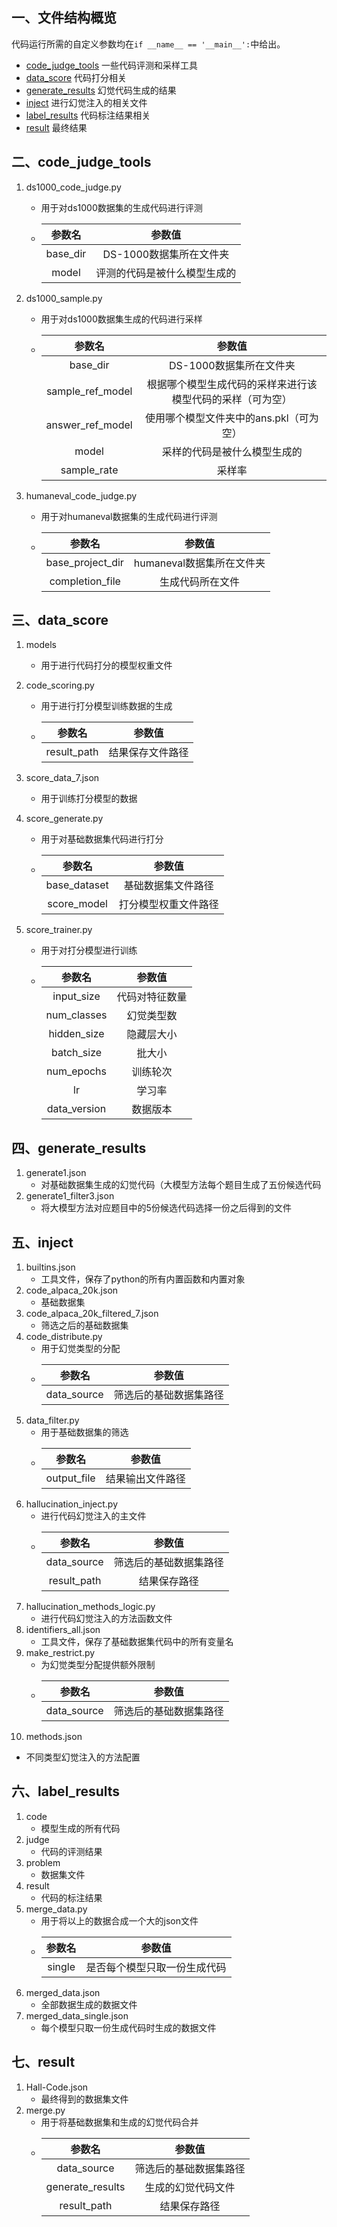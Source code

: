 ## 一、文件结构概览
代码运行所需的自定义参数均在`if __name__ == '__main__':`中给出。
- [code_judge_tools](##二、code_judge_tools) 一些代码评测和采样工具
- [data_score](##三、data_score) 代码打分相关
- [generate_results](##四、generate_results) 幻觉代码生成的结果
- [inject](##五、inject) 进行幻觉注入的相关文件
- [label_results](##六、label_results) 代码标注结果相关
- [result](##七、result) 最终结果

## 二、code_judge_tools

1. ds1000_code_judge.py
    - 用于对ds1000数据集的生成代码进行评测
    
    -  |   参数名   |   参数值   |
        | :--: | :--: |
        |   base_dir   |  DS-1000数据集所在文件夹    |
        |    model  |   评测的代码是被什么模型生成的   |
    
2. ds1000_sample.py
    - 用于对ds1000数据集生成的代码进行采样
    - |   参数名   |   参数值   |
      | :--: | :--: |
      |  base_dir  | DS-1000数据集所在文件夹 |
      | sample_ref_model | 根据哪个模型生成代码的采样来进行该模型代码的采样（可为空）|
       | answer_ref_model | 使用哪个模型文件夹中的ans.pkl（可为空）|
       | model | 采样的代码是被什么模型生成的 |
       | sample_rate | 采样率 |
   
3. humaneval_code_judge.py
    - 用于对humaneval数据集的生成代码进行评测
    -  |   参数名   |   参数值   |
        | :--: | :--: |
        |   base_project_dir   |  humaneval数据集所在文件夹    |
        |    completion_file  |   生成代码所在文件   |

## 三、data_score
1. models
    - 用于进行代码打分的模型权重文件

2. code_scoring.py
   - 用于进行打分模型训练数据的生成
   - |   参数名   |   参数值   |
      | :--: | :--: |
      |   result_path   |  结果保存文件路径    |

3. score_data_7.json
   - 用于训练打分模型的数据

4. score_generate.py
   - 用于对基础数据集代码进行打分
   - |   参数名   |   参数值   |
      | :--: | :--: |
      |   base_dataset   |  基础数据集文件路径    |
      | score_model | 打分模型权重文件路径 |

5. score_trainer.py
   - 用于对打分模型进行训练
   - |   参数名   |   参数值   |
      | :--: | :--: |
      | input_size | 代码对特征数量 |
      | num_classes | 幻觉类型数 |
      | hidden_size | 隐藏层大小 |
      | batch_size | 批大小 |
      | num_epochs | 训练轮次 |
      | lr | 学习率 |
      | data_version | 数据版本 |

## 四、generate_results
1. generate1.json
   - 对基础数据集生成的幻觉代码（大模型方法每个题目生成了五份候选代码
2. generate1_filter3.json
   - 将大模型方法对应题目中的5份候选代码选择一份之后得到的文件

## 五、inject
1. builtins.json
   - 工具文件，保存了python的所有内置函数和内置对象
2. code_alpaca_20k.json
   - 基础数据集
3. code_alpaca_20k_filtered_7.json
   - 筛选之后的基础数据集
4. code_distribute.py
   - 用于幻觉类型的分配
   - |   参数名   |   参数值   |
      | :--: | :--: |
      | data_source | 筛选后的基础数据集路径 |
5. data_filter.py
   - 用于基础数据集的筛选
   - |   参数名   |   参数值   |
      | :--: | :--: |
      | output_file | 结果输出文件路径 |
6. hallucination_inject.py
   - 进行代码幻觉注入的主文件
   - |   参数名   |   参数值   |
      | :--: | :--: |
      | data_source | 筛选后的基础数据集路径 |
      |result_path | 结果保存路径|
7. hallucination_methods_logic.py
   - 进行代码幻觉注入的方法函数文件
8. identifiers_all.json
   - 工具文件，保存了基础数据集代码中的所有变量名
9. make_restrict.py
   - 为幻觉类型分配提供额外限制
   - |   参数名   |   参数值   |
      | :--: | :--: |
      | data_source | 筛选后的基础数据集路径 |
10. methods.json
   - 不同类型幻觉注入的方法配置

## 六、label_results
1. code
   - 模型生成的所有代码
2. judge
   - 代码的评测结果
3. problem
   - 数据集文件
4. result
   - 代码的标注结果
5. merge_data.py
   - 用于将以上的数据合成一个大的json文件
   - |   参数名   |   参数值   |
      | :--: | :--: |
      | single | 是否每个模型只取一份生成代码 |
6. merged_data.json
   - 全部数据生成的数据文件
7. merged_data_single.json
   - 每个模型只取一份生成代码时生成的数据文件

## 七、result
1. Hall-Code.json
   - 最终得到的数据集文件
2. merge.py
   - 用于将基础数据集和生成的幻觉代码合并
   - |   参数名   |   参数值   |
      | :--: | :--: |
      | data_source | 筛选后的基础数据集路径 |
      |generate_results| 生成的幻觉代码文件|
      |result_path | 结果保存路径|